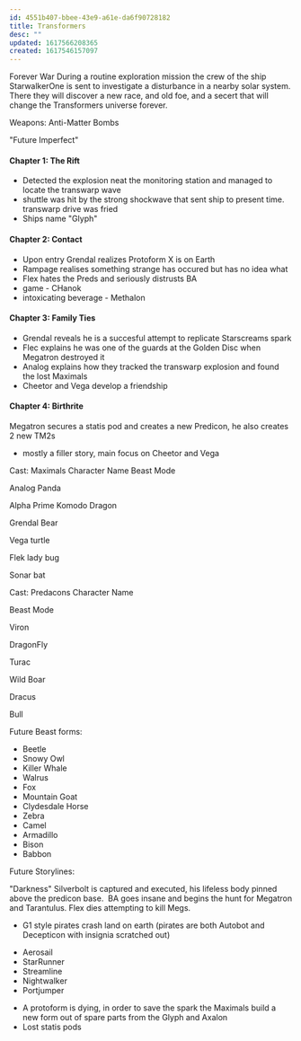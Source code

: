 ```yaml
---
id: 4551b407-bbee-43e9-a61e-da6f90728182
title: Transformers
desc: ""
updated: 1617566208365
created: 1617546157097
---
```


Forever War
During a routine exploration mission the crew of the ship StarwalkerOne is sent to investigate a disturbance in a nearby solar system.
There they will discover a new race, and old foe, and a secert that will change the Transformers universe forever.

Weapons:
Anti-Matter Bombs

"Future Imperfect"

#### Chapter 1: The Rift

- Detected the explosion neat the monitoring station and managed to locate the transwarp wave
- shuttle was hit by the strong shockwave that sent ship to present time.  transwarp drive was fried
- Ships name "Glyph"

#### Chapter 2: Contact

- Upon entry Grendal realizes Protoform X is on Earth
- Rampage realises something strange has occured but has no idea what
- Flex hates the Preds and seriously distrusts BA
- game - CHanok
- intoxicating beverage - Methalon

#### Chapter 3: Family Ties

- Grendal reveals he is a succesful attempt to replicate Starscreams spark
- Flec explains he was one of the guards at the Golden Disc when Megatron destroyed it
- Analog explains how they tracked the transwarp explosion and found the lost Maximals
- Cheetor and Vega develop a friendship

#### Chapter 4: Birthrite

Megatron secures a statis pod and creates a new Predicon, he also creates 2 new TM2s

- mostly a filler story, main focus on Cheetor and Vega

Cast: Maximals
Character Name Beast Mode

Analog Panda

Alpha Prime Komodo Dragon

Grendal Bear

Vega turtle

Flek lady bug

Sonar bat

Cast: Predacons
Character Name

Beast Mode

Viron

DragonFly

Turac

Wild Boar

Dracus

Bull

Future Beast forms:

- Beetle
- Snowy Owl
- Killer Whale
- Walrus
- Fox
- Mountain Goat
- Clydesdale Horse
- Zebra
- Camel
- Armadillo
- Bison
- Babbon

Future Storylines:

"Darkness"
Silverbolt is captured and executed, his lifeless body pinned above the predicon base.  BA goes insane and begins the hunt for Megatron and Tarantulus.
Flex dies attempting to kill Megs.

- G1 style pirates crash land on earth (pirates are both Autobot and Decepticon with insignia scratched out)

* Aerosail
* StarRunner
* Streamline
* Nightwalker
* Portjumper

- A protoform is dying, in order to save the spark the Maximals build a new form out of spare parts from the Glyph and Axalon
- Lost statis pods
